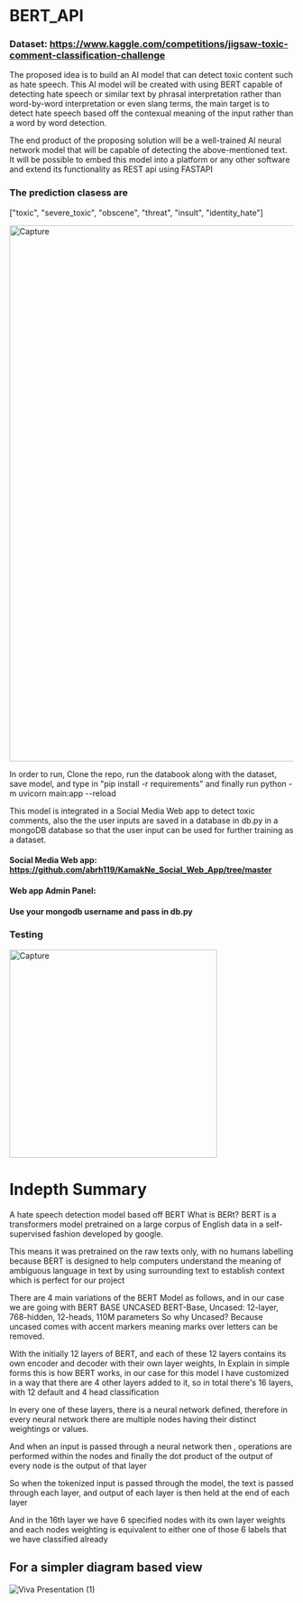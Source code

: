 # BERT_API

### Dataset: https://www.kaggle.com/competitions/jigsaw-toxic-comment-classification-challenge

The proposed idea is to build an AI model that can detect toxic content such as hate speech. This AI model will be created with using BERT capable of detecting hate speech or similar text by phrasal interpretation rather than word-by-word interpretation or even slang terms, the main target is to detect hate speech based off the contexual meaning of the input rather than a word by word detection. 

The end product of the proposing solution will be a well-trained AI neural network model that will be capable of detecting the above-mentioned text. It will be possible to embed this model into a platform or any other software and extend its functionality as REST api using FASTAPI



### The prediction clasess are 
["toxic", "severe_toxic", "obscene", "threat", "insult", "identity_hate"]

<img width="948" alt="Capture" src="https://user-images.githubusercontent.com/59731843/164798967-6923ad1d-5169-4bc1-92c0-1d3edc750d1f.PNG">

In order to run, Clone the repo, run the databook along with the dataset, save model, and type in "pip install -r requirements" and finally run python -m uvicorn main:app --reload

This model is integrated in a Social Media Web app to detect toxic comments, also the the user inputs are saved in a database in db.py in a mongoDB database so that the user input can be used for further training as a dataset.

#### Social Media Web app: https://github.com/abrh119/KamakNe_Social_Web_App/tree/master
#### Web app Admin Panel: 
#### Use your mongodb username and pass in db.py

### Testing
<img width="368" alt="Capture" src="https://user-images.githubusercontent.com/59731843/172159740-a2b3ea68-db88-4ff5-8acd-ddfa4f839551.PNG">


# Indepth Summary
A hate speech detection model based off BERT
What is BERt? 
BERT is a transformers model pretrained on a large corpus of English data in a self-supervised fashion developed by google. 

This means it was pretrained on the raw texts only, with no humans labelling because BERT is designed to help computers understand the meaning of ambiguous language in text by using surrounding text to establish context which is perfect for our project

There are 4 main variations of the BERT Model as follows, and in our case we are going with BERT BASE UNCASED
BERT-Base, Uncased: 12-layer, 768-hidden, 12-heads, 110M parameters
So why Uncased? Because uncased comes with accent markers meaning marks over letters can be removed.

With the initially 12 layers of BERT, and each of these 12 layers contains its own encoder and decoder with their own layer weights, 
In Explain in simple forms this is how BERT works, in our case for this model I have customized in a way that there are 4 other layers added to it, so in total there's 16 layers, with 12 default and 4 head classification

In every one of these layers, there is a neural network defined, therefore in every neural network there are multiple nodes having their distinct weightings or values.

And when an input is passed through a neural network then , operations are performed within the nodes and finally the dot product of the output of every node is the output of that layer

So when the tokenized input is passed through the model, the text is passed through each layer, and output of each layer is then held at the end of each layer 

And in the 16th layer we have 6 specified nodes with its own layer weights and each nodes weighting is equivalent to either one of those 6 labels that we have classified already 

## For a simpler diagram based view

![Viva Presentation (1)](https://user-images.githubusercontent.com/59731843/172158506-99671b30-1832-4925-8c89-2a4179a9f807.png)
 

